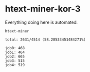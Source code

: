 # htext-miner-kor-3

Everything doing here is automated.

```
htext-miner

total: 2631/4514 (58.28533451484271%)

job0: 468
job1: 464
job2: 665
job3: 515
job4: 519
```